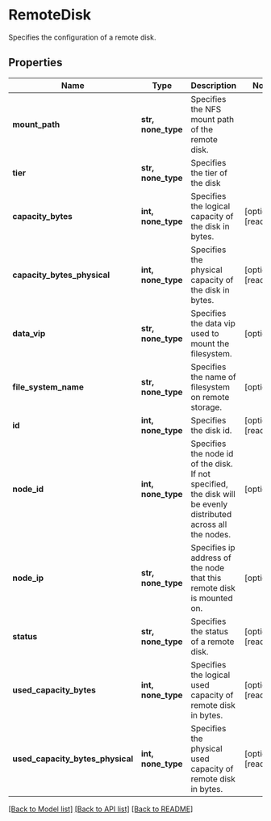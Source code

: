 # RemoteDisk

Specifies the configuration of a remote disk.

## Properties
Name | Type | Description | Notes
------------ | ------------- | ------------- | -------------
**mount_path** | **str, none_type** | Specifies the NFS mount path of the remote disk. | 
**tier** | **str, none_type** | Specifies the tier of the disk | 
**capacity_bytes** | **int, none_type** | Specifies the logical capacity of the disk in bytes. | [optional] [readonly] 
**capacity_bytes_physical** | **int, none_type** | Specifies the physical capacity of the disk in bytes. | [optional] [readonly] 
**data_vip** | **str, none_type** | Specifies the data vip used to mount the filesystem. | [optional] 
**file_system_name** | **str, none_type** | Specifies the name of filesystem on remote storage. | [optional] 
**id** | **int, none_type** | Specifies the disk id. | [optional] [readonly] 
**node_id** | **int, none_type** | Specifies the node id of the disk. If not specified, the disk will be evenly distributed across all the nodes. | [optional] 
**node_ip** | **str, none_type** | Specifies ip address of the node that this remote disk is mounted on. | [optional] 
**status** | **str, none_type** | Specifies the status of a remote disk. | [optional] [readonly] 
**used_capacity_bytes** | **int, none_type** | Specifies the logical used capacity of remote disk in bytes. | [optional] [readonly] 
**used_capacity_bytes_physical** | **int, none_type** | Specifies the physical used capacity of remote disk in bytes. | [optional] [readonly] 

[[Back to Model list]](../README.md#documentation-for-models) [[Back to API list]](../README.md#documentation-for-api-endpoints) [[Back to README]](../README.md)


